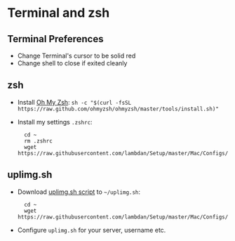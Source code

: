 # Terminal and zsh

## Terminal Preferences

- Change Terminal's cursor to be solid red
- Change shell to close if exited cleanly

## zsh

- Install [Oh My Zsh](https://ohmyz.sh): `sh -c "$(curl -fsSL https://raw.github.com/ohmyzsh/ohmyzsh/master/tools/install.sh)"`
- Install my settings `.zshrc`: 

		cd ~
		rm .zshrc
		wget https://raw.githubusercontent.com/lambdan/Setup/master/Mac/Configs/.zshrc

## uplimg.sh

- Download [uplimg.sh script](https://raw.githubusercontent.com/lambdan/Setup/master/Mac/Configs/uplimg.sh) to `~/uplimg.sh`:

		cd ~
		wget https://raw.githubusercontent.com/lambdan/Setup/master/Mac/Configs/uplimg.sh

- Configure `uplimg.sh` for your server, username etc. 

